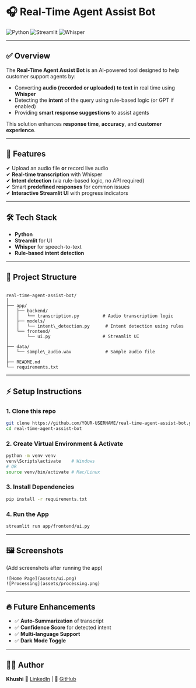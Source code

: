 # 🎧 Real-Time Agent Assist Bot

![Python](https://img.shields.io/badge/Python-3.9+-blue.svg)
![Streamlit](https://img.shields.io/badge/Streamlit-Framework-brightgreen)
![Whisper](https://img.shields.io/badge/Whisper-SpeechToText-purple)

---

## ✅ Overview
The **Real-Time Agent Assist Bot** is an AI-powered tool designed to help customer support agents by:
- Converting **audio (recorded or uploaded) to text** in real time using **Whisper**
- Detecting the **intent** of the query using rule-based logic (or GPT if enabled)
- Providing **smart response suggestions** to assist agents

This solution enhances **response time**, **accuracy**, and **customer experience**.

---

## 🚀 Features
✔ Upload an audio file **or** record live audio  
✔ **Real-time transcription** with Whisper  
✔ **Intent detection** (via rule-based logic, no API required)  
✔ Smart **predefined responses** for common issues  
✔ **Interactive Streamlit UI** with progress indicators  

---

## 🛠️ Tech Stack
- **Python**
- **Streamlit** for UI
- **Whisper** for speech-to-text
- **Rule-based intent detection**

---

## 📂 Project Structure
```

real-time-agent-assist-bot/
│
├── app/
│   ├── backend/
│   │   └── transcription.py         # Audio transcription logic
│   ├── models/
│   │   └── intent\_detection.py      # Intent detection using rules
│   └── frontend/
│       └── ui.py                    # Streamlit UI
│
├── data/
│   └── sample\_audio.wav             # Sample audio file
│
├── README.md
└── requirements.txt

````

---

## ⚡ Setup Instructions
### 1. Clone this repo
```bash
git clone https://github.com/YOUR-USERNAME/real-time-agent-assist-bot.git
cd real-time-agent-assist-bot
````

### 2. Create Virtual Environment & Activate

```bash
python -m venv venv
venv\Scripts\activate    # Windows
# OR
source venv/bin/activate # Mac/Linux
```

### 3. Install Dependencies

```bash
pip install -r requirements.txt
```

### 4. Run the App

```bash
streamlit run app/frontend/ui.py
```

---

## 🖼️ Screenshots

(Add screenshots after running the app)

```
![Home Page](assets/ui.png)
![Processing](assets/processing.png)
```

---

## 🔥 Future Enhancements

* ✅ **Auto-Summarization** of transcript
* ✅ **Confidence Score** for detected intent
* ✅ **Multi-language Support**
* ✅ **Dark Mode Toggle**

---

## 👩‍💻 Author

**Khushi**
📌 [LinkedIn](https://www.linkedin.com/in/khushi-jhamb/) | 📌 [GitHub](https://github.com/Khushi36365)
